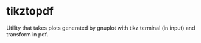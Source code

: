 # tikztopdf

Utility that takes plots generated by gnuplot with tikz terminal (in input) and
transform in pdf.
